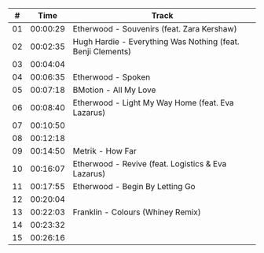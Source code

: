 | \# | Time     | Track                                                       |
| -- | -------- | ----------------------------------------------------------- |
| 01 | 00:00:29 | Etherwood - Souvenirs (feat. Zara Kershaw)                  |
| 02 | 00:02:35 | Hugh Hardie - Everything Was Nothing (feat. Benji Clements) |
| 03 | 00:04:04 |                                                             |
| 04 | 00:06:35 | Etherwood - Spoken                                          |
| 05 | 00:07:18 | BMotion - All My Love                                       |
| 06 | 00:08:40 | Etherwood - Light My Way Home (feat. Eva Lazarus)           |
| 07 | 00:10:50 |                                                             |
| 08 | 00:12:18 |                                                             |
| 09 | 00:14:50 | Metrik - How Far                                            |
| 10 | 00:16:07 | Etherwood - Revive (feat. Logistics & Eva Lazarus)          |
| 11 | 00:17:55 | Etherwood - Begin By Letting Go                             |
| 12 | 00:20:04 |                                                             |
| 13 | 00:22:03 | Franklin - Colours (Whiney Remix)                           |
| 14 | 00:23:32 |                                                             |
| 15 | 00:26:16 |                                                             |
